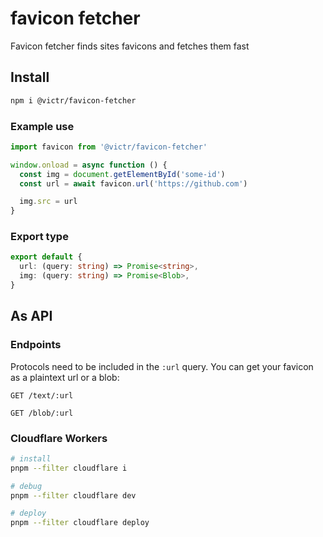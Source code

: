 # favicon fetcher

Favicon fetcher finds sites favicons and fetches them fast

## Install

```bash
npm i @victr/favicon-fetcher
```

### Example use
```js
import favicon from '@victr/favicon-fetcher'

window.onload = async function () {
  const img = document.getElementById('some-id')
  const url = await favicon.url('https://github.com')

  img.src = url
}
```

### Export type

```ts
export default {
  url: (query: string) => Promise<string>,
  img: (query: string) => Promise<Blob>,
}
```

## As API

### Endpoints

Protocols need to be included in the `:url` query. You can get your favicon as a plaintext url or a blob:

```HTTP
GET /text/:url
```

```HTTP
GET /blob/:url
```

### Cloudflare Workers

```bash
# install
pnpm --filter cloudflare i

# debug
pnpm --filter cloudflare dev

# deploy
pnpm --filter cloudflare deploy
```
